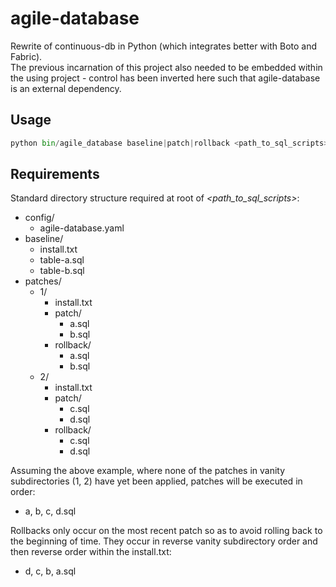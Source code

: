 agile-database
==============
Rewrite of continuous-db in Python (which integrates better with Boto and Fabric).
<br/>The previous incarnation of this project also needed to be embedded within the using project - control has been inverted here such that agile-database is an external dependency. 

Usage
-----
```python
python bin/agile_database baseline|patch|rollback <path_to_sql_scripts>
```

Requirements
------------
Standard directory structure required at root of <i>\<path_to_sql_scripts\></i>:

- config/
    - agile-database.yaml
- baseline/
    - install.txt
    - table-a.sql
    - table-b.sql
- patches/
    - 1/
        - install.txt
        - patch/
            - a.sql
            - b.sql
        - rollback/
            - a.sql
            - b.sql
    - 2/
        - install.txt
        - patch/
            - c.sql
            - d.sql
        - rollback/
            - c.sql
            - d.sql

Assuming the above example, where none of the patches in vanity subdirectories (1, 2) have yet been applied, patches will be executed in order:<br/>
- a, b, c, d.sql<br/>

Rollbacks only occur on the most recent patch so as to avoid rolling back to the beginning of time. They occur in reverse vanity subdirectory order and then reverse order within the install.txt:<br/>
- d, c, b, a.sql
  


